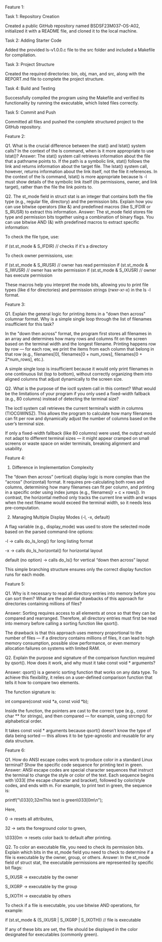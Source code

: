 Feature 1:

Task 1: Repository Creation

Created a public GitHub repository named BSDSF23M037-OS-A02, initialized it with a README file, and cloned it to the local machine.

Task 2: Adding Starter Code

Added the provided ls-v1.0.0.c file to the src folder and included a Makefile for compilation.

Task 3: Project Structure

Created the required directories: bin, obj, man, and src, along with the REPORT.md file to complete the project structure.

Task 4: Build and Testing

Successfully compiled the program using the Makefile and verified its functionality by running the executable, which listed files correctly.

Task 5: Commit and Push

Committed all files and pushed the complete structured project to the GitHub repository.


Feature 2:

Q1. What is the crucial difference between the stat() and lstat() system calls? In the context of the ls command, when is it more appropriate to use lstat()?
Answer:
The stat() system call retrieves information about the file that a pathname points to. If the path is a symbolic link, stat() follows the link and returns information about the target file.
The lstat() system call, however, returns information about the link itself, not the file it references.
In the context of the ls command, lstat() is more appropriate because ls -l must show details of the symbolic link itself (its permissions, owner, and link target), rather than the file the link points to.

Q2. The st_mode field in struct stat is an integer that contains both the file type (e.g., regular file, directory) and the permission bits. Explain how you can use bitwise operators (like &) and predefined macros (like S_IFDIR or S_IRUSR) to extract this information.
Answer:
The st_mode field stores file type and permission bits together using a combination of binary flags.
You can use bitwise AND (&) with predefined macros to extract specific information:

To check the file type, use:

if (st.st_mode & S_IFDIR)  // checks if it's a directory


To check owner permissions, use:

if (st.st_mode & S_IRUSR)  // owner has read permission
if (st.st_mode & S_IWUSR)  // owner has write permission
if (st.st_mode & S_IXUSR)  // owner has execute permission


These macros help you interpret the mode bits, allowing you to print file types (like d for directories) and permission strings (rwxr-xr-x) in the ls -l format.

Feature 3:

Q1. Explain the general logic for printing items in a "down then across" columnar format. Why is a simple single loop through the list of filenames insufficient for this task?

In the "down then across" format, the program first stores all filenames in an array and determines how many rows and columns fit on the screen based on the terminal width and the longest filename.
Printing happens row by row — for each row, we print the items from each column that belong in that row (e.g., filenames[0], filenames[0 + num_rows], filenames[0 + 2*num_rows], etc.).

A simple single loop is insufficient because it would only print filenames in one continuous list (top to bottom), without correctly organizing them into aligned columns that adjust dynamically to the screen size.

Q2. What is the purpose of the ioctl system call in this context? What would be the limitations of your program if you only used a fixed-width fallback (e.g., 80 columns) instead of detecting the terminal size?

The ioctl system call retrieves the current terminal’s width in columns (TIOCGWINSZ). This allows the program to calculate how many filenames can fit per row and dynamically adjust the number of columns based on the user’s terminal size.

If only a fixed-width fallback (like 80 columns) were used, the output would not adapt to different terminal sizes — it might appear cramped on small screens or waste space on wider terminals, breaking alignment and usability.

Feature 4:

1. Difference in Implementation Complexity

The “down then across” (vertical) display logic is more complex than the “across” (horizontal) format.
It requires pre-calculating both rows and columns, determining how many filenames can fit per column, and printing in a specific order using index jumps (e.g., filenames[r + c × rows]).
In contrast, the horizontal method only tracks the current line width and wraps when the next filename would exceed the terminal width, so it needs less pre-computation.

2. Managing Multiple Display Modes (-l, -x, default)

A flag variable (e.g., display_mode) was used to store the selected mode based on the parsed command-line options:

-l → calls do_ls_long() for long listing format

-x → calls do_ls_horizontal() for horizontal layout

default (no option) → calls do_ls() for vertical “down then across” layout

This simple branching structure ensures only the correct display function runs for each mode.


Feature 5:

Q1. Why is it necessary to read all directory entries into memory before you can sort them? What are the potential drawbacks of this approach for directories containing millions of files?

Answer:
Sorting requires access to all elements at once so that they can be compared and rearranged. Therefore, all directory entries must first be read into memory before calling a sorting function like qsort().

The drawback is that this approach uses memory proportional to the number of files — if a directory contains millions of files, it can lead to high memory consumption, possible slow performance, or even memory allocation failures on systems with limited RAM.

Q2. Explain the purpose and signature of the comparison function required by qsort(). How does it work, and why must it take const void * arguments?

Answer:
qsort() is a generic sorting function that works on any data type. To achieve this flexibility, it relies on a user-defined comparison function that tells it how to compare two elements.

The function signature is:

int compare(const void *a, const void *b);


Inside the function, the pointers are cast to the correct type (e.g., const char ** for strings), and then compared — for example, using strcmp() for alphabetical order.

It takes const void * arguments because qsort() doesn’t know the type of data being sorted — this allows it to be type-agnostic and reusable for any data structure.



Feature 6:

Q1. How do ANSI escape codes work to produce color in a standard Linux terminal? Show the specific code sequence for printing text in green.
Answer:
ANSI escape codes are special character sequences that instruct the terminal to change the style or color of the text. Each sequence begins with \033[ (the escape character and bracket), followed by color/style codes, and ends with m.
For example, to print text in green, the sequence is:

printf("\033[0;32mThis text is green\033[0m\n");


Here,

0 → resets all attributes,

32 → sets the foreground color to green,

\033[0m → resets color back to default after printing.

Q2. To color an executable file, you need to check its permission bits. Explain which bits in the st_mode field you need to check to determine if a file is executable by the owner, group, or others.
Answer:
In the st_mode field of struct stat, the executable permissions are represented by specific bit flags:

S_IXUSR → executable by the owner

S_IXGRP → executable by the group

S_IXOTH → executable by others

To check if a file is executable, you use bitwise AND operations, for example:

if (st.st_mode & (S_IXUSR | S_IXGRP | S_IXOTH))
    // file is executable


If any of these bits are set, the file should be displayed in the color designated for executables (commonly green).



